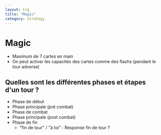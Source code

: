```yaml
---
layout: tcg
title: "Magic"
category: strategy
---
```


# Magic

- Maximum de 7 cartes en main
- On peut activer les capacités des cartes comme des flashs (pendant le tour adverse)

## Quelles sont les différentes phases et étapes d'un tour ?

- Phase de début
- Phase principale (pré combat)
- Phase de combat
- Phase principale (post combat)
- Phase de fin
  - "fin de tour" / "à toi" : Response fin de tour ?
